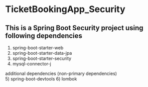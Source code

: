 # TicketBookingApp_Security

## This is a Spring Boot Security project using following dependencies
1) spring-boot-starter-web
2) spring-boot-starter-data-jpa
3) spring-boot-starter-security
4) mysql-connector-j

additional dependencies (non-primary dependencies)
<br>
5) spring-boot-devtools
6) lombok
